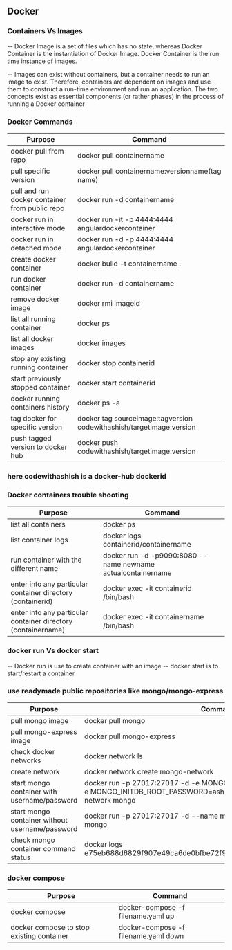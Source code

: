 ## Docker

### Containers Vs Images

-- Docker Image is a set of files which has no state, whereas Docker Container is the instantiation of Docker Image. Docker Container is the run time instance of images.

-- Images can exist without containers, but a container needs to run an image to exist. Therefore, containers are dependent on images and use them to construct a run-time environment and run an application. The two concepts exist as essential components (or rather phases) in the process of running a Docker container


### Docker Commands

| Purpose | Command |
| ------ | ------ |
| docker pull from repo | docker pull containername |
| pull specific version | docker pull containername:versionname(tag name) |
| pull and run docker container from public repo | docker run -d containername |
| docker run in interactive mode| docker run -it -p 4444:4444 angulardockercontainer|
| docker run in detached mode| docker run -d -p 4444:4444 angulardockercontainer|
| create docker container | docker build -t containername .|
| run docker container | docker run -d containername |
| remove docker image | docker rmi  imageid |
| list all running container | docker ps |
| list all docker images | docker images |
| stop any existing running container | docker stop containerid |
| start previously stopped container | docker start containerid |
| docker running containers history | docker ps -a |
| tag docker for specific version| docker tag sourceimage:tagversion codewithashish/targetimage:version|
| push tagged version to docker hub | docker push codewithashish/targetimage:version|

### here codewithashish is a docker-hub dockerid


### Docker containers trouble shooting

| Purpose | Command |
| ------ | ------ |
| list all containers | docker ps |
| list container logs | docker logs containerid/containername |
| run container with the different name | docker run -d -p9090:8080 --name newname actualcontainername |
| enter into any particular container directory (containerid) | docker exec -it containerid /bin/bash |
| enter into any particular container directory (containername) | docker exec -it containername /bin/bash |


### docker run Vs docker start

-- Docker run is use to create container with an image
-- docker start is to start/restart a container


### use readymade public repositories like mongo/mongo-express

| Purpose | Command |
| ------ | ------ |
| pull mongo image | docker pull mongo |
| pull mongo-express image | docker pull mongo-express |
| check docker networks | docker network ls |
| create network | docker network create mongo-network |
| start mongo container with username/password | docker run -p 27017:27017 -d -e MONGO_INITDB_ROOT_USERNAME=ashish -e MONGO_INITDB_ROOT_PASSWORD=ashish --name mongodb --net mongo-network mongo|
| start mongo container without username/password | docker run -p 27017:27017 -d --name mongodb --net mongo-network mongo|
| check mongo container command status | docker logs e75eb688d6829f907e49ca6de0bfbe72f95c6f6c0e797bf20a22aed50a304b0c|

### docker compose

| Purpose | Command |
| ------ | ------ |
| docker compose | docker-compose -f filename.yaml up |
| docker compose to stop existing container | docker-compose -f filename.yaml down |